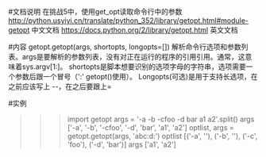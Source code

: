 #文档说明
在挑战5中，使用get_opt读取命令行中的参数
http://python.usyiyi.cn/translate/python_352/library/getopt.html#module-getopt 中文文档
https://docs.python.org/2/library/getopt.html 英文文档

#内容
getopt.getopt(args, shortopts, longopts=[])
解析命令行选项和参数列表。args是要解析的参数列表，没有对正在运行的程序的引用引用。通常，这意味着sys.argv[1:]。
shortopts是脚本想要识别的选项字母的字符串，选项需要一个参数后跟一个冒号（':' getopt()使用）。
Longopts(可选)是用于支持长选项，在之前应该写上 --，在之后要跟上=

#实例
>>> import getopt
>>> args = '-a -b -cfoo -d bar a1 a2'.split()
>>> args
['-a', '-b', '-cfoo', '-d', 'bar', 'a1', 'a2']
>>> optlist, args = getopt.getopt(args, 'abc:d:')
>>> optlist
[('-a', ''), ('-b', ''), ('-c', 'foo'), ('-d', 'bar')]
>>> args
['a1', 'a2']